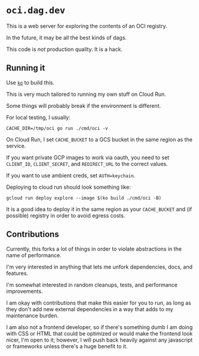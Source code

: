 # `oci.dag.dev`

This is a web server for exploring the contents of an OCI registry.

In the future, it may be all the best kinds of dags.

This code is _not_ production quality. It is a hack.

## Running it

Use [`ko`](https://github.com/ko-build/ko) to build this.

This is very much tailored to running my own stuff on Cloud Run.

Some things will probably break if the environment is different.

For local testing, I usually:

```
CACHE_DIR=/tmp/oci go run ./cmd/oci -v
```

On Cloud Run, I set `CACHE_BUCKET` to a GCS bucket in the same region as the service.

If you want private GCP images to work via oauth, you need to set `CLIENT_ID`, `CLIENT_SECRET`, and `REDIRECT_URL` to the correct values.

If you want to use ambient creds, set `AUTH=keychain`.

Deploying to cloud run should look something like:

```
gcloud run deploy explore --image $(ko build ./cmd/oci -B)
```

It is a good idea to deploy it in the same region as your `CACHE_BUCKET` and (if possible) registry in order to avoid egress costs.

## Contributions

Currently, this forks a lot of things in order to violate abstractions in the name of performance.

I'm very interested in anything that lets me unfork dependencies, docs, and features.

I'm somewhat interested in random cleanups, tests, and performance improvements.

I am okay with contributions that make this easier for you to run, as long as they don't add new external dependencies in a way that adds to my maintenance burden.

I am also not a frontend developer, so if there's something dumb I am doing with CSS or HTML that could be optimized or would make the frontend look nicer, I'm open to it; however, I will push back heavily against any javascript or frameworks unless there's a huge benefit to it.
